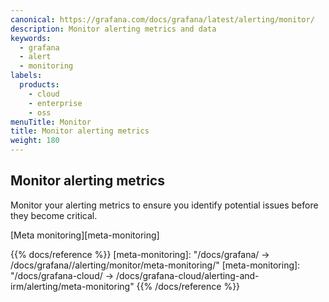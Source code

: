 ```yaml
---
canonical: https://grafana.com/docs/grafana/latest/alerting/monitor/
description: Monitor alerting metrics and data
keywords:
  - grafana
  - alert
  - monitoring
labels:
  products:
    - cloud
    - enterprise
    - oss
menuTitle: Monitor
title: Monitor alerting metrics
weight: 180
---
```


## Monitor alerting metrics

Monitor your alerting metrics to ensure you identify potential issues before they become critical.

[Meta monitoring][meta-monitoring]

{{% docs/reference %}}
[meta-monitoring]: "/docs/grafana/ -> /docs/grafana/<GRAFANA VERSION>/alerting/monitor/meta-monitoring/"
[meta-monitoring]: "/docs/grafana-cloud/ -> /docs/grafana-cloud/alerting-and-irm/alerting/meta-monitoring"
{{% /docs/reference %}}
